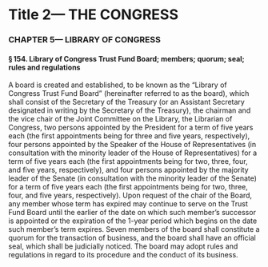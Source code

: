 
# Title 2— THE CONGRESS
### CHAPTER 5— LIBRARY OF CONGRESS
#### § 154. Library of Congress Trust Fund Board; members; quorum; seal; rules and regulations

A board is created and established, to be known as the “Library of Congress Trust Fund Board” (hereinafter referred to as the board), which shall consist of the Secretary of the Treasury (or an Assistant Secretary designated in writing by the Secretary of the Treasury), the chairman and the vice chair of the Joint Committee on the Library, the Librarian of Congress, two persons appointed by the President for a term of five years each (the first appointments being for three and five years, respectively), four persons appointed by the Speaker of the House of Representatives (in consultation with the minority leader of the House of Representatives) for a term of five years each (the first appointments being for two, three, four, and five years, respectively), and four persons appointed by the majority leader of the Senate (in consultation with the minority leader of the Senate) for a term of five years each (the first appointments being for two, three, four, and five years, respectively). Upon request of the chair of the Board, any member whose term has expired may continue to serve on the Trust Fund Board until the earlier of the date on which such member’s successor is appointed or the expiration of the 1-year period which begins on the date such member’s term expires. Seven members of the board shall constitute a quorum for the transaction of business, and the board shall have an official seal, which shall be judicially noticed. The board may adopt rules and regulations in regard to its procedure and the conduct of its business.
